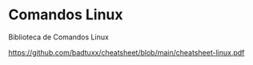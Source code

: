 # Comandos Linux
Biblioteca de Comandos Linux

https://github.com/badtuxx/cheatsheet/blob/main/cheatsheet-linux.pdf

